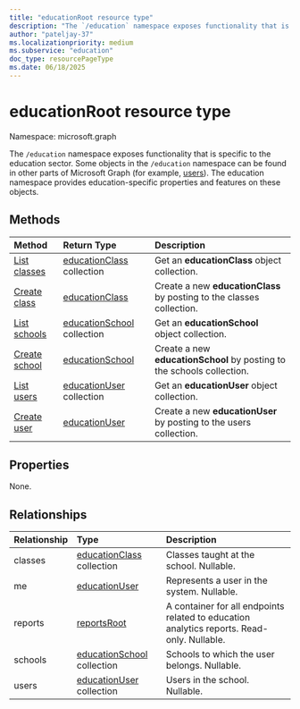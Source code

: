 ```yaml
---
title: "educationRoot resource type"
description: "The `/education` namespace exposes functionality that is specific to the education sector. "
author: "pateljay-37"
ms.localizationpriority: medium
ms.subservice: "education"
doc_type: resourcePageType
ms.date: 06/18/2025
---
```


# educationRoot resource type

Namespace: microsoft.graph

The `/education` namespace exposes functionality that is specific to the education sector.
Some objects in the `/education` namespace can be found in other parts of Microsoft Graph (for example, [users](user.md)). The education namespace provides education-specific properties and features on these objects.

## Methods

|Method|Return Type|Description|
|:---------------|:--------|:----------|
|[List classes](../api/educationclass-list.md) |[educationClass](educationclass.md) collection| Get an **educationClass** object collection.|
|[Create class](../api/educationclass-post.md) |[educationClass](educationclass.md)| Create a new **educationClass** by posting to the classes collection.|
|[List schools](../api/educationschool-list.md) |[educationSchool](educationschool.md) collection| Get an **educationSchool** object collection.|
|[Create school](../api/educationschool-post.md) |[educationSchool](educationschool.md)| Create a new **educationSchool** by posting to the schools collection.|
|[List users](../api/educationuser-list.md) |[educationUser](educationuser.md) collection| Get an **educationUser** object collection.|
|[Create user](../api/educationuser-post.md) |[educationUser](educationuser.md)| Create a new **educationUser** by posting to the users collection.|

## Properties

None.

## Relationships

|Relationship|Type|Description|
|:---------------|:--------|:----------|
|classes|[educationClass](educationclass.md) collection| Classes taught at the school. Nullable.|
|me|[educationUser](educationuser.md)| Represents a user in the system. Nullable.|
|reports|[reportsRoot](../resources/reportsroot.md)|A container for all endpoints related to education analytics reports. Read-only. Nullable.|
|schools|[educationSchool](educationschool.md) collection| Schools to which the user belongs. Nullable.|
|users|[educationUser](educationuser.md) collection| Users in the school. Nullable.|

<!-- uuid: 8fcb5dbc-d5aa-4681-8e31-b001d5168d79
2015-10-25 14:57:30 UTC -->
<!--
{
  "type": "#page.annotation",
  "description": "educationRoot resource",
  "keywords": "",
  "section": "documentation",
  "tocPath": "",
  "suppressions": []
}
-->
